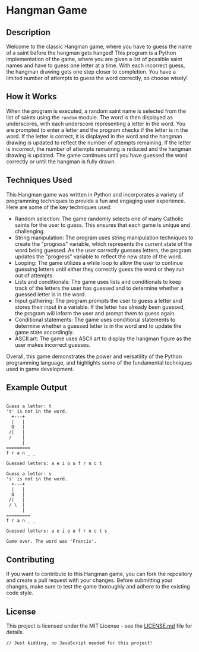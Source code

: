 <!DOCTYPE html>
<html>
<head>
	<meta charset="UTF-8">
</head>
<body>
	<h1>Hangman Game</h1>

<h2>Description</h2>

<p>Welcome to the classic Hangman game, where you have to guess the name of a saint before the hangman gets hanged! This program is a Python implementation of the game, where you are given a list of possible saint names and have to guess one letter at a time. With each incorrect guess, the hangman drawing gets one step closer to completion. You have a limited number of attempts to guess the word correctly, so choose wisely!</p>

<h2>How it Works</h2>

<p>When the program is executed, a random saint name is selected from the list of saints using the <code>random</code> module. The word is then displayed as underscores, with each underscore representing a letter in the word. You are prompted to enter a letter and the program checks if the letter is in the word. If the letter is correct, it is displayed in the word and the hangman drawing is updated to reflect the number of attempts remaining. If the letter is incorrect, the number of attempts remaining is reduced and the hangman drawing is updated. The game continues until you have guessed the word correctly or until the hangman is fully drawn.</p>

<h2>Techniques Used</h2>
<p>This Hangman game was written in Python and incorporates a variety of programming techniques to provide a fun and engaging user experience. Here are some of the key techniques used:</p>
<ul>
  <li>Random selection: The game randomly selects one of many Catholic saints for the user to guess. This ensures that each game is unique and challenging.</li>
  <li>String manipulation: The program uses string manipulation techniques to create the "progress" variable, which represents the current state of the word being guessed. As the user correctly guesses letters, the program updates the "progress" variable to reflect the new state of the word.</li>
  <li>Looping: The game utilizes a while loop to allow the user to continue guessing letters until either they correctly guess the word or they run out of attempts.</li>
  <li>Lists and conditionals: The game uses lists and conditionals to keep track of the letters the user has guessed and to determine whether a guessed letter is in the word.</li>
  <li>Input gathering: The program prompts the user to guess a letter and stores their input in a variable. If the letter has already been guessed, the program will inform the user and prompt them to guess again.</li>
  <li>Conditional statements: The game uses conditional statements to determine whether a guessed letter is in the word and to update the game state accordingly.</li>
  <li>ASCII art: The game uses ASCII art to display the hangman figure as the user makes incorrect guesses.</li>
</ul>
<p>Overall, this game demonstrates the power and versatility of the Python programming language, and highlights some of the fundamental techniques used in game development.</p>

<h2>Example Output</h2>

<pre><code>
Guess a letter: t
't' is not in the word.
  +---+
  |   |
  O   |
 /|   |
 /    |
      |
=========
f r a n _ _ 

Guessed letters: a e i o u f r n c t

Guess a letter: s
's' is not in the word.
  +---+
  |   |
  O   |
 /|   |
 / \  |
      |
=========
f r a n _ _ 

Guessed letters: a e i o u f r n c t s

Game over. The word was 'Francis'.
</code></pre>

<h2>Contributing</h2>

<p>If you want to contribute to this Hangman game, you can fork the repository and create a pull request with your changes. Before submitting your changes, make sure to test the game thoroughly and adhere to the existing code style.</p>

<h2>License</h2>

<p>This project is licensed under the MIT License - see the <a href="LICENSE.md">LICENSE.md</a> file for details.</p>

	// Just kidding, no JavaScript needed for this project!

</body>
</html>
